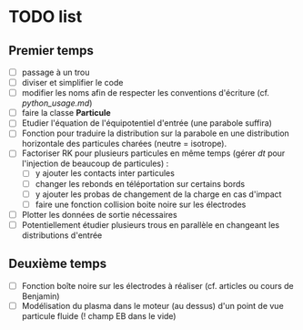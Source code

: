 # TODO list

## Premier temps
- [ ] passage à un trou
- [ ] diviser et simplifier le code
- [ ] modifier les noms afin de respecter les conventions d'écriture (cf. *python_usage.md*)
- [ ] faire la classe **Particule**
- [ ] Etudier l'équation de l'équipotentiel d'entrée (une parabole suffira)
- [ ] Fonction pour traduire la distribution sur la parabole en une distribution horizontale des particules charées (neutre = isotrope).
- [ ] Factoriser RK pour plusieurs particules en même temps (gérer *dt* pour l'injection de beaucoup de particules) :
    - [ ] y ajouter les contacts inter particules
    - [ ] changer les rebonds en téléportation sur certains bords
    - [ ] y ajouter les probas de changement de la charge en cas d'impact
    - [ ] faire une fonction collision boite noire sur les électrodes
- [ ] Plotter les données de sortie nécessaires
- [ ] Potentiellement étudier plusieurs trous en parallèle en changeant les distributions d'entrée

## Deuxième temps 
- [ ] Fonction boîte noire sur les électrodes à réaliser (cf. articles ou cours de Benjamin)
- [ ] Modélisation du plasma dans le moteur (au dessus) d'un point de vue particule fluide (! champ EB dans le vide)
